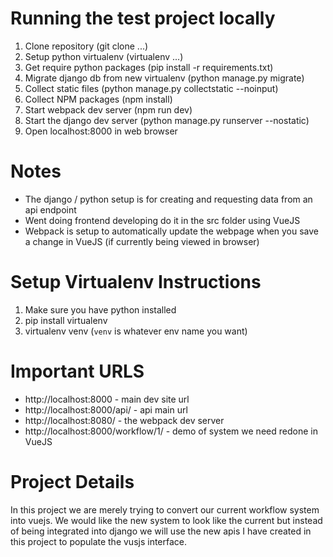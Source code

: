 # Running the test project locally
1. Clone repository (git clone ...)
2. Setup python virtualenv (virtualenv ...)
3. Get require python packages (pip install -r requirements.txt)
4. Migrate django db from new virtualenv (python manage.py migrate)
5. Collect static files  (python manage.py collectstatic --noinput)
5. Collect NPM packages (npm install)
6. Start webpack dev server (npm run dev)
7. Start the django dev server (python manage.py runserver --nostatic)
8. Open localhost:8000 in web browser


# Notes
- The django / python setup is for creating and requesting data from an api endpoint
- Went doing frontend developing do it in the src folder using VueJS
- Webpack is setup to automatically update the webpage when you save a change in VueJS (if currently being viewed in browser)


# Setup Virtualenv Instructions
1. Make sure you have python installed
2. pip install virtualenv
3. virtualenv venv (`venv` is whatever env name you want)


# Important URLS
- http://localhost:8000 - main dev site url
- http://localhost:8000/api/ - api main url
- http://localhost:8080/ - the webpack dev server
- http://localhost:8000/workflow/1/ - demo of system we need redone in VueJS


# Project Details
In this project we are merely trying to convert our current workflow system into vuejs.
We would like the new system to look like the current but instead of being integrated into django we
will use the new apis I have created in this project to populate the vusjs interface.

